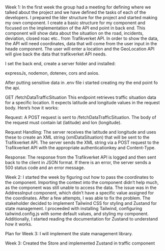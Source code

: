 Week 1: 
In the first week the group had a meeting for defining where we talked about the project and we have defined the tasks of each of the developers. I prepared the lder structure for the project and started making my own component.
I create a basic structure for my component and focused on the implementation of the API end point in back end. 
This component will show data about the situation on the road, incidents, deviation, closed roac etc.. from Trafikverket API.
In order to show the data, the API will need coordinates, data that will come from the user input in the heade component.
The user will enter a location and the GeoLocation API will give back the data that trafikverket API needs.

I set the back end, create a server folder and installed:

expressJs, nodemon, dotenev, cors and axios.

After putting sensitive data in .env file i started creating my the end point fo the api.

GET /fetchDataTrafficSituation
This endpoint retrieves traffic situation data for a specific location. It expects latitude and longitude values in the request body. Here’s how it works:

Request: A POST request is sent to /fetchDataTrafficSituation. The body of the request must contain lat (latitude) and lon (longitude).

Request Handling:
The server receives the latitude and longitude and uses these to create an XML string (xmlDataSituation) that will be sent to the Trafikverket API.
The server sends the XML string via a POST request to the Trafikverket API with the appropriate authenticationkey and Content-Type.

Response: The response from the Trafikverket API is logged and then sent back to the client in JSON format. If there is an error, the server sends a 500 status code and an error message.

Week 2:
I started the week by figuring out how to pass the coordinates to the component. Importing the context into the component didn’t help much, as the component was still unable to access the data. The issue was in the AddressInput component, which didn’t have a specific value assigned for the coordinates. After a few attempts, I was able to fix the problem.
The stakeholder decided to implement Tailwind CSS for styling and Zustand for state management. I proceeded with installing Tailwind, configuring tailwind.config.js with some default values, and styling my component.
Additionally, I started reading the documentation for Zustand to understand how it works.

Plan for Week 3:
I will implement the state management library.

Week 3:
Created the Store and implemented Zustand in traffic component